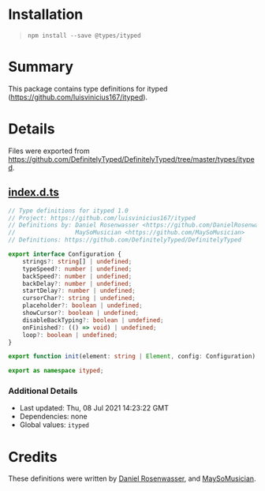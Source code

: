 # Installation
> `npm install --save @types/ityped`

# Summary
This package contains type definitions for ityped (https://github.com/luisvinicius167/ityped).

# Details
Files were exported from https://github.com/DefinitelyTyped/DefinitelyTyped/tree/master/types/ityped.
## [index.d.ts](https://github.com/DefinitelyTyped/DefinitelyTyped/tree/master/types/ityped/index.d.ts)
````ts
// Type definitions for ityped 1.0
// Project: https://github.com/luisvinicius167/ityped
// Definitions by: Daniel Rosenwasser <https://github.com/DanielRosenwasser>
//                 MaySoMusician <https://github.com/MaySoMusician>
// Definitions: https://github.com/DefinitelyTyped/DefinitelyTyped

export interface Configuration {
    strings?: string[] | undefined;
    typeSpeed?: number | undefined;
    backSpeed?: number | undefined;
    backDelay?: number | undefined;
    startDelay?: number | undefined;
    cursorChar?: string | undefined;
    placeholder?: boolean | undefined;
    showCursor?: boolean | undefined;
    disableBackTyping?: boolean | undefined;
    onFinished?: (() => void) | undefined;
    loop?: boolean | undefined;
}

export function init(element: string | Element, config: Configuration): void;

export as namespace ityped;

````

### Additional Details
 * Last updated: Thu, 08 Jul 2021 14:23:22 GMT
 * Dependencies: none
 * Global values: `ityped`

# Credits
These definitions were written by [Daniel Rosenwasser](https://github.com/DanielRosenwasser), and [MaySoMusician](https://github.com/MaySoMusician).
